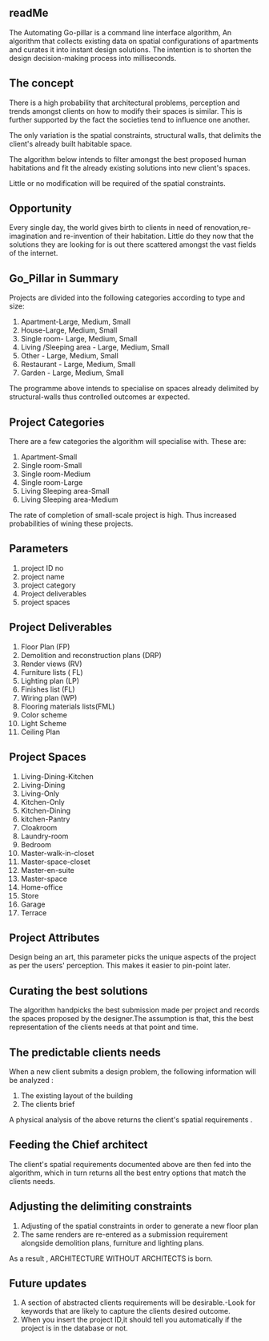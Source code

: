 
## readMe
The Automating Go-pillar is a command line interface algorithm, An algorithm that collects existing data on spatial 
configurations of apartments and curates it into instant design solutions. The intention is to shorten the design
decision-making process into milliseconds.


## The concept
There is a high probability that architectural problems, perception and trends amongst clients on how to modify their 
spaces is similar. This is further supported by the fact the societies tend to influence one another.

The only variation is the spatial constraints, structural walls, that delimits the client's already built habitable space.

The algorithm below intends to filter amongst the best proposed human habitations and fit the already existing solutions 
into new client's spaces. 

Little or no modification will be required of the spatial constraints.

## Opportunity
Every single day, the world gives birth to clients in need of renovation,re-imagination and re-invention of their
habitation. Little do they now that the solutions they are looking for is out there scattered amongst the vast fields 
of the internet.

## Go_Pillar in Summary

Projects are divided into the following categories according to type and size:
1. Apartment-Large, Medium, Small
2. House-Large, Medium, Small
3. Single room- Large, Medium, Small
4. Living /Sleeping area - Large, Medium, Small
5. Other - Large, Medium, Small
5. Restaurant - Large, Medium, Small
5. Garden - Large, Medium, Small


The programme above intends to specialise on spaces already delimited by structural-walls
thus controlled outcomes ar expected.

## Project Categories
There are a few categories the algorithm will specialise with. 
These are:
1. Apartment-Small
2. Single room-Small
3. Single room-Medium
4. Single room-Large
5. Living Sleeping area-Small
6. Living Sleeping area-Medium

The rate of completion of small-scale project is high. Thus increased probabilities of 
wining these projects.

## Parameters
1. project ID no
2. project name
3. project category
4. Project deliverables
5. project spaces

## Project Deliverables 
1. Floor Plan (FP)
2. Demolition and reconstruction plans (DRP)
3. Render views (RV)
4. Furniture lists ( FL)
5. Lighting plan (LP)
6. Finishes list (FL)
7. Wiring plan (WP)
8. Flooring materials lists(FML)
9. Color scheme
10. Light Scheme
11. Ceiling Plan


   
## Project Spaces
1. Living-Dining-Kitchen
2. Living-Dining
3. Living-Only
4. Kitchen-Only
5. Kitchen-Dining
6. kitchen-Pantry
7. Cloakroom
8. Laundry-room
9. Bedroom
10. Master-walk-in-closet
11. Master-space-closet
12. Master-en-suite
13. Master-space
14. Home-office
15. Store
16. Garage
17. Terrace


## Project Attributes

Design being an art, this parameter picks the unique aspects of the project as per the users'
perception. This makes it easier to pin-point later.


## Curating the best solutions

The algorithm handpicks the best submission made per project and
records the spaces proposed by the designer.The assumption is that, this the best 
representation of the clients needs at that point and time.


## The predictable clients needs

When a new client submits a design problem, the following information will be analyzed :
1. The existing layout of the building 
2. The clients brief 
   
A physical analysis of the above returns the client's spatial requirements .

## Feeding the Chief architect
The client's spatial requirements documented above are then fed into the algorithm, 
which in turn returns all the best entry options that match the clients needs.

## Adjusting the delimiting constraints
1. Adjusting of the spatial constraints in order to generate a new floor plan
2. The same renders are re-entered as a submission requirement alongside demolition plans,
   furniture and lighting plans.
   

   
 As a result , ARCHITECTURE WITHOUT ARCHITECTS is born.
 
## Future updates

1. A section of abstracted clients requirements will be desirable.-Look for keywords that are likely
   to capture the clients desired outcome.
2. When you insert the project ID,it should tell you automatically if the project is in the database or not.

